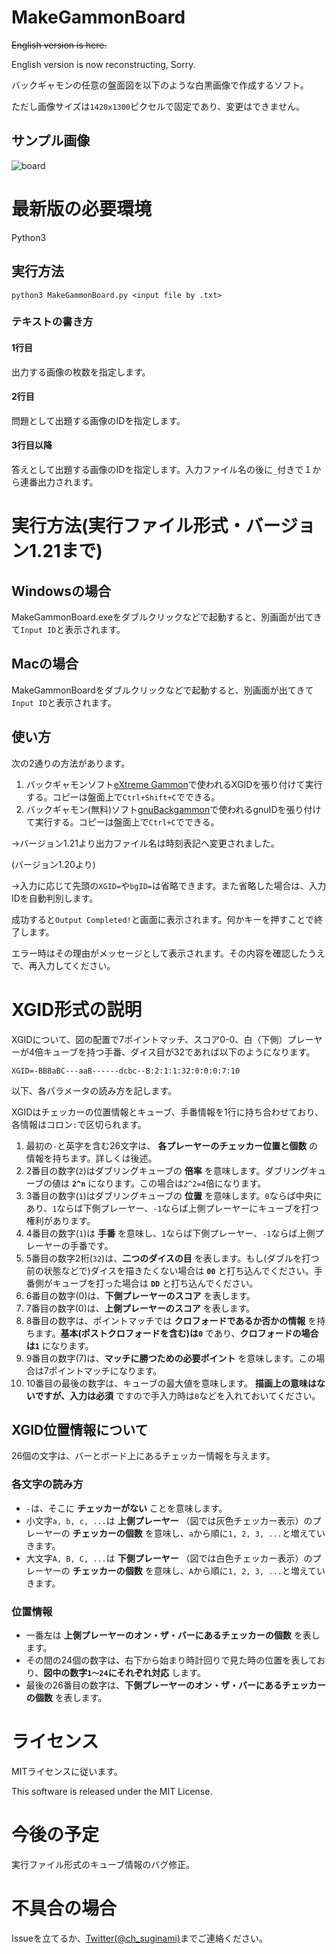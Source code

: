 # MakeGammonBoard

~~English version is here.~~

English version is now reconstructing, Sorry.

バックギャモンの任意の盤面図を以下のような白黒画像で作成するソフト。

ただし画像サイズは`1420x1300`ピクセルで固定であり、変更はできません。

## サンプル画像

![board](Q0001.png)

# 最新版の必要環境
Python3

## 実行方法
`python3 MakeGammonBoard.py <input file by .txt>`

### テキストの書き方
#### 1行目
出力する画像の枚数を指定します。

#### 2行目
問題として出題する画像のIDを指定します。

#### 3行目以降
答えとして出題する画像のIDを指定します。入力ファイル名の後に`_`付きで１から連番出力されます。

# 実行方法(実行ファイル形式・バージョン1.21まで)
## Windowsの場合
MakeGammonBoard.exeをダブルクリックなどで起動すると、別画面が出てきて`Input ID`と表示されます。

## Macの場合
MakeGammonBoardをダブルクリックなどで起動すると、別画面が出てきて`Input ID`と表示されます。

## 使い方
次の2通りの方法があります。

1. バックギャモンソフト[eXtreme Gammon](www.extremegammon.com)で使われるXGIDを張り付けて実行する。コピーは盤面上で`Ctrl+Shift+C`でできる。
2. バックギャモン(無料)ソフト[gnuBackgammon](https://www.gnu.org/software/gnubg/manual/)で使われるgnuIDを張り付けて実行する。コピーは盤面上で`Ctrl+C`でできる。

→バージョン1.21より出力ファイル名は時刻表記へ変更されました。

(バージョン1.20より)

→入力に応じて先頭の`XGID=`や`bgID=`は省略できます。また省略した場合は、入力IDを自動判別します。

成功すると`Output Completed!`と画面に表示されます。何かキーを押すことで終了します。

エラー時はその理由がメッセージとして表示されます。その内容を確認したうえで、再入力してください。

# XGID形式の説明
XGIDについて、図の配置で7ポイントマッチ、スコア0-0、白（下側）プレーヤーが4倍キューブを持つ手番、ダイス目が32であれば以下のようになります。

`XGID=-BBBaBC---aaB------dcbc--B:2:1:1:32:0:0:0:7:10`

以下、各パラメータの読み方を記します。

XGIDはチェッカーの位置情報とキューブ、手番情報を1行に持ち合わせており、各情報はコロン`:`で区切られます。

1. 最初の`-`と英字を含む26文字は、 **各プレーヤーのチェッカー位置と個数** の情報を持ちます。詳しくは後述。
2. 2番目の数字(`2`)はダブリングキューブの **倍率** を意味します。ダブリングキューブの値は **`2^n`** になります。この場合は`2^2=4`倍になります。
3. 3番目の数字(`1`)はダブリングキューブの **位置** を意味します。`0`ならば中央にあり、`1`ならば下側プレーヤー、`-1`ならば上側プレーヤーにキューブを打つ権利があります。
4. 4番目の数字(`1`)は **手番** を意味し、`1`ならば下側プレーヤー、`-1`ならば上側プレーヤーの手番です。
5. 5番目の数字2桁(`32`)は、**二つのダイスの目** を表します。もし(ダブルを打つ前の状態などで)ダイスを描きたくない場合は **`00`** と打ち込んでください。手番側がキューブを打った場合は **`DD`** と打ち込んでください。
6. 6番目の数字(0)は、**下側プレーヤーのスコア** を表します。
7. 7番目の数字(0)は、**上側プレーヤーのスコア** を表します。
8. 8番目の数字は、ポイントマッチでは **クロフォードであるか否かの情報** を持ちます。**基本(ポストクロフォードを含む)は`0`** であり、**クロフォードの場合は`1`** になります。
9. 9番目の数字(7)は、**マッチに勝つための必要ポイント** を意味します。この場合は7ポイントマッチになります。
10. 10番目の最後の数字は、キューブの最大値を意味します。 **描画上の意味はないですが、入力は必須** ですので手入力時は`0`などを入れておいてください。

## XGID位置情報について
26個の文字は、バーとボード上にあるチェッカー情報を与えます。

### 各文字の読み方
+ `-`は、そこに **チェッカーがない** ことを意味します。
+ 小文字`a, b, c, ...`は **上側プレーヤー** （図では灰色チェッカー表示）のプレーヤーの **チェッカーの個数** を意味し、`a`から順に`1, 2, 3, ...`と増えていきます。
+ 大文字`A, B, C, ...`は **下側プレーヤー** （図では白色チェッカー表示）のプレーヤーの **チェッカーの個数** を意味し、`A`から順に`1, 2, 3, ...`と増えていきます。

### 位置情報
+ 一番左は **上側プレーヤーのオン・ザ・バーにあるチェッカーの個数** を表します。
+ その間の24個の数字は、右下から始まり時計回りで見た時の位置を表しており、**図中の数字`1～24`にそれぞれ対応** します。
+ 最後の26番目の数字は、**下側プレーヤーのオン・ザ・バーにあるチェッカーの個数** を表します。

# ライセンス
MITライセンスに従います。

This software is released under the MIT License.

# 今後の予定
実行ファイル形式のキューブ情報のバグ修正。

# 不具合の場合
Issueを立てるか、[Twitter(@ch_suginami)](https://twitter.com/ch_suginami)までご連絡ください。
